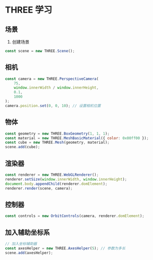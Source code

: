 # THREE 学习

## 场景

1. 创建场景

```javascript
const scene = new THREE.Scene();
```

## 相机

```javascript
const camera = new THREE.PerspectiveCamera(
    75,
    window.innerWidth / window.innerHeight,
    0.1,
    1000
);
camera.position.set(0, 0, 10); // 设置相机位置
```

## 物体

```javascript
const geometry = new THREE.BoxGeometry(1, 1, 1);
const material = new THREE.MeshBasicMaterial({ color: 0x00ff00 });
const cube = new THREE.Mesh(geometry, material);
scene.add(cube);
```

## 渲染器

```javascript
const renderer = new THREE.WebGLRenderer();
renderer.setSize(window.innerWidth, window.innerHeight);
document.body.appendChild(renderer.domElement);
renderer.render(scene, camera);
```
## 控制器
```javascript
const controls = new OrbitControls(camera, renderer.domElement);
```
## 加入辅助坐标系
```javascript
// 加入坐标辅助器
const axesHelper = new THREE.AxesHelper(5); // 参数为多长
scene.add(axesHelper);
```